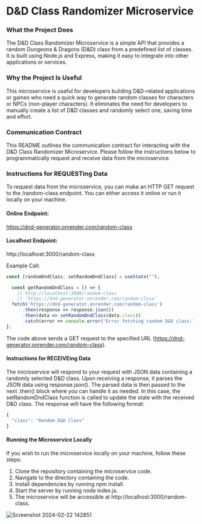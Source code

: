 # D&D Class Randomizer Microservice

### What the Project Does
The D&D Class Randomizer Microservice is a simple API that provides a random Dungeons & Dragons (D&D) class from a predefined list of classes. It is built using Node.js and Express, making it easy to integrate into other applications or services.

### Why the Project Is Useful
This microservice is useful for developers building D&D-related applications or games who need a quick way to generate random classes for characters or NPCs (non-player characters). It eliminates the need for developers to manually create a list of D&D classes and randomly select one, saving time and effort.

### Communication Contract
This README outlines the communication contract for interacting with the D&D Class Randomizer Microservice. Please follow the instructions below to programmatically request and receive data from the microservice.

### Instructions for REQUESTing Data
To request data from the microservice, you can make an HTTP GET request to the /random-class endpoint. You can either access it online or run it locally on your machine.

#### Online Endpoint:
https://dnd-generator.onrender.com/random-class

#### Localhost Endpoint:
http://localhost:3000/random-class

Example Call:
```javascript  
const [randomDndClass, setRandomDndClass] = useState("");

  const getRandomDndClass = () => {
    // http://localhost:3000/random-class
    // 'https://dnd-generator.onrender.com/random-class'
  fetch('https://dnd-generator.onrender.com/random-class')
      .then(response => response.json())
      .then(data => setRandomDndClass(data.class))
      .catch(error => console.error('Error fetching random D&D class:', error));
};
```
The code above sends a GET request to the specified URL (https://dnd-generator.onrender.com/random-class).

#### Instructions for RECEIVEing Data
The microservice will respond to your request with JSON data containing a randomly selected D&D class. Upon receiving a response, it parses the JSON data using response.json(). The parsed data is then passed to the next .then() block where you can handle it as needed. In this case, the setRandomDndClass function is called to update the state with the received D&D class. The response will have the following format:

```javascript
{
  "class": "Random D&D Class"
}
```

#### Running the Microservice Locally
If you wish to run the microservice locally on your machine, follow these steps:
1. Clone the repository containing the microservice code.
2. Navigate to the directory containing the code.
3. Install dependencies by running npm install.
4. Start the server by running node index.js.
5. The microservice will be accessible at http://localhost:3000/random-class.


![Screenshot 2024-02-22 142851](https://github.com/cfeliciano7792/Random-DnD-Class-Generator/assets/96458958/51a8c6d9-d54c-47f9-b52e-07803240a6ce)
